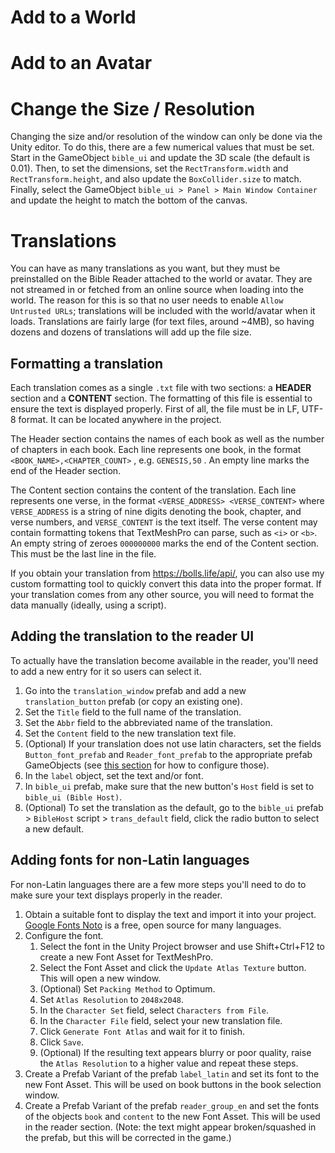 
# Add to a World


# Add to an Avatar


# Change the Size / Resolution

Changing the size and/or resolution of the window can only be done via the Unity editor.
To do this, there are a few numerical values that must be set. Start in the GameObject `bible_ui` and update the 3D scale (the default is 0.01).
Then, to set the dimensions, set the `RectTransform.width` and `RectTransform.height`, and also update the `BoxCollider.size` to match.
Finally, select the GameObject `bible_ui > Panel > Main Window Container` and update the height to match the bottom of the canvas.


# Translations

You can have as many translations as you want, but they must be preinstalled on the Bible Reader attached to the world or avatar. They are not streamed in or fetched from an online source when loading into the world. The reason for this is so that no user needs to enable `Allow Untrusted URLs`; translations will be included with the world/avatar when it loads. Translations are fairly large (for text files, around ~4MB), so having dozens and dozens of translations will add up the file size.

## Formatting a translation

Each translation comes as a single `.txt` file with two sections: a <b>HEADER</b> section and a <b>CONTENT</b> section. The formatting of this file is essential to ensure the text is displayed properly. First of all, the file must be in LF, UTF-8 format. It can be located anywhere in the project.

The Header section contains the names of each book as well as the number of chapters in each book. Each line represents one book, in the format `<BOOK_NAME>,<CHAPTER_COUNT>` , e.g. `GENESIS,50` . An empty line marks the end of the Header section.

The Content section contains the content of the translation. Each line represents one verse, in the format `<VERSE_ADDRESS> <VERSE_CONTENT>` where `VERSE_ADDRESS` is a string of nine digits denoting the book, chapter, and verse numbers, and `VERSE_CONTENT` is the text itself. The verse content may contain formatting tokens that TextMeshPro can parse, such as `<i>` or `<b>`.
An empty string of zeroes `000000000` marks the end of the Content section. This must be the last line in the file.

If you obtain your translation from https://bolls.life/api/, you can also use my custom formatting tool to quickly convert this data into the proper format. If your translation comes from any other source, you will need to format the data manually (ideally, using a script).

## Adding the translation to the reader UI

To actually have the translation become available in the reader, you'll need to add a new entry for it so users can select it.

1. Go into the `translation_window` prefab and add a new `translation_button` prefab (or copy an existing one).
2. Set the `Title` field to the full name of the translation.
3. Set the `Abbr` field to the abbreviated name of the translation.
4. Set the `Content` field to the new translation text file.
5. (Optional) If your translation does not use latin characters, set the fields `Button_font_prefab` and `Reader_font_prefab` to the appropriate prefab GameObjects (see [this section](#adding-fonts-for-non-latin-languages) for how to configure those).
6. In the `label` object, set the text and/or font.
7. In `bible_ui` prefab, make sure that the new button's `Host` field is set to `bible_ui (Bible Host)`.
8. (Optional) To set the translation as the default, go to the `bible_ui` prefab > `BibleHost` script > `trans_default` field, click the radio button to select a new default.

## Adding fonts for non-Latin languages

For non-Latin languages there are a few more steps you'll need to do to make sure your text displays properly in the reader.

1. Obtain a suitable font to display the text and import it into your project. [Google Fonts Noto](https://fonts.google.com/noto) is a free, open source for many languages.
2. Configure the font.
	1. Select the font in the Unity Project browser and use Shift+Ctrl+F12 to create a new Font Asset for TextMeshPro.
	2. Select the Font Asset and click the `Update Atlas Texture` button. This will open a new window.
	3. (Optional) Set `Packing Method` to Optimum.
	4. Set `Atlas Resolution` to `2048x2048`.
	5. In the `Character Set` field, select `Characters from File`.
	6. In the `Character File` field, select your new translation file.
	7. Click `Generate Font Atlas` and wait for it to finish.
	8. Click `Save`.
	9. (Optional) If the resulting text appears blurry or poor quality, raise the `Atlas Resolution` to a higher value and repeat these steps.
2. Create a Prefab Variant of the prefab `label_latin` and set its font to the new Font Asset. This will be used on book buttons in the book selection window.
3. Create a Prefab Variant of the prefab `reader_group_en` and set the fonts of the objects `book` and `content` to the new Font Asset. This will be used in the reader section. (Note: the text might appear broken/squashed in the prefab, but this will be corrected in the game.)
